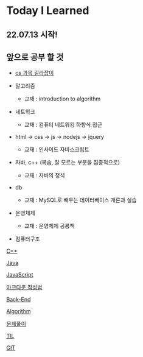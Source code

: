 # Today I Learned

## **22.07.13** 시작!

## 앞으로 공부 할 것

  -  [cs 과목 길라잡이](https://velog.io/@1w2k/cs-%EA%B3%BC%EB%AA%A9-%EA%B8%B8%EC%9E%A1%EC%9D%B4)

  - 알고리즘
    
	- 교재 : introduction to algorithm
  
  - 네트워크 
  
    - 교재 : 컴퓨터 네트워킹 하향식 접근
 
  - html -> css -> js -> nodejs -> jquery
  
    - 교재 : 인사이드 자바스크립트
  
  - 자바, c++ (복습, 잘 모르는 부분을 집중적으로)
  
  	- 교재 : 자바의 정석
  
  - db
  
    - 교재 : MySQL로 배우는 데이터베이스 개론과 실습
  
  - 운영체제
  
    - 교재 : 운영체제 공룡책
  
  - 컴퓨터구조
  
  


[C++](./C++/README.md)

[Java](./Java/README.md)

[JavaScript](./JavaScript/README.md)

[마크다운 작성법](./md/README.md)

[Back-End](./Backend/README.md)

[Algorithm](./Algorithm/README.md)

[문제풀이](./Algorithm/Solving/README.md)

[TIL](./TIL/README.md)

[GIT](./git/README.md)